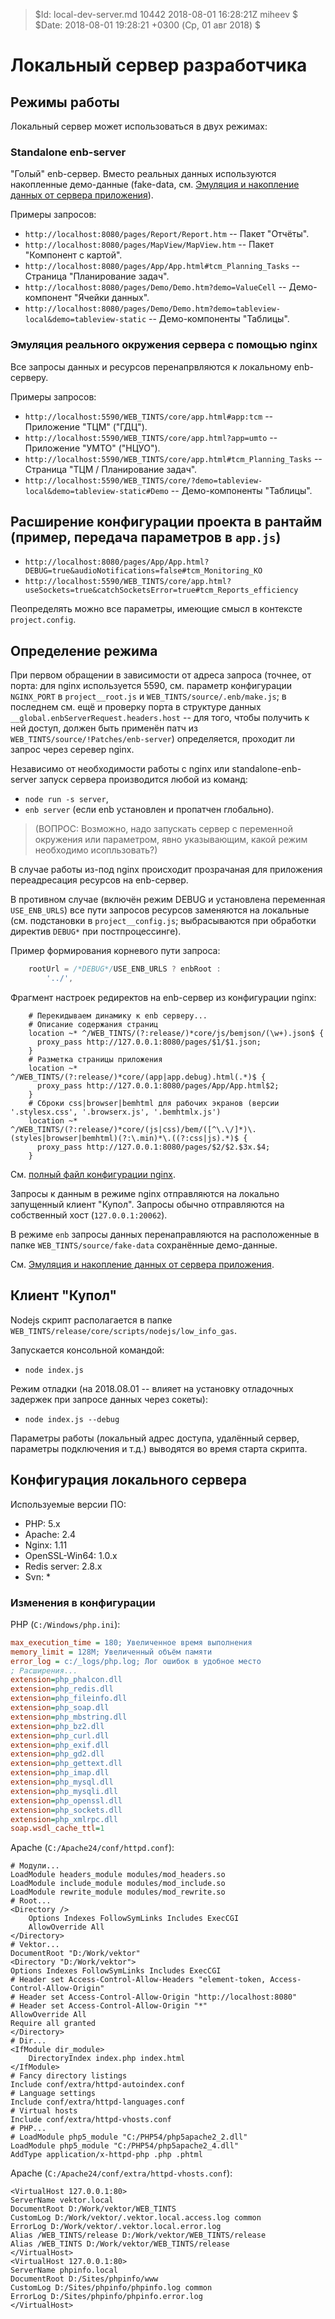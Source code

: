 > $Id: local-dev-server.md 10442 2018-08-01 16:28:21Z miheev $
> $Date: 2018-08-01 19:28:21 +0300 (Ср, 01 авг 2018) $

Локальный сервер разработчика
=============================

Режимы работы
-------------

Локальный сервер может использоваться в двух режимах:

### Standalone enb-server

"Голый" enb-сервер. Вместо реальных данных используются накопленные демо-данные (fake-data, см. [Эмуляция и накопление данных от сервера приложения](fake-data.md)).

Примеры запросов:

- `http://localhost:8080/pages/Report/Report.htm` -- Пакет "Отчёты".
- `http://localhost:8080/pages/MapView/MapView.htm` -- Пакет "Компонент с картой".
- `http://localhost:8080/pages/App/App.html#tcm_Planning_Tasks` -- Страница "Планирование задач".
- `http://localhost:8080/pages/Demo/Demo.htm?demo=ValueCell` -- Демо-компонент "Ячейки данных".
- `http://localhost:8080/pages/Demo/Demo.htm?demo=tableview-local&demo=tableview-static` -- Демо-компоненты "Таблицы".

### Эмуляция реального окружения сервера с помощью nginx

Все запросы данных и ресурсов перенапрвляются к локальному enb-серверу.

Примеры запросов:

- `http://localhost:5590/WEB_TINTS/core/app.html#app:tcm` -- Приложение "ТЦМ" ("ГДЦ").
- `http://localhost:5590/WEB_TINTS/core/app.html?app=umto` -- Приложение "УМТО" ("НЦУО").
- `http://localhost:5590/WEB_TINTS/core/app.html#tcm_Planning_Tasks` -- Страница "ТЦМ / Планирование задач".
- `http://localhost:5590/WEB_TINTS/core/?demo=tableview-local&demo=tableview-static#Demo` -- Демо-компоненты "Таблицы".

Расширение конфигурации проекта в рантайм (пример, передача параметров в `app.js`)
----------------------------------------------------------------------------------

- `http://localhost:8080/pages/App/App.html?DEBUG=true&audioNotifications=false#tcm_Monitoring_KO`
- `http://localhost:5590/WEB_TINTS/core/app.html?useSockets=true&catchSocketsError=true#tcm_Reports_efficiency`

Пеопределять можно все параметры, имеющие смысл в контексте `project.config`.

Определение режима
------------------

При первом обращении в зависимости от адреса запроса (точнее, от порта: для
nginx используется 5590, см. параметр конфигурации `NGINX_PORT` в
`project__root.js` и `WEB_TINTS/source/.enb/make.js`; в последнем см. ещё и
проверку порта в структуре данных `__global.enbServerRequest.headers.host` --
для того, чтобы получить к ней доступ, должен быть применён патч из
`WEB_TINTS/source/!Patches/enb-server`) определяется, проходит ли запрос через серевер nginx.

Независимо от необходимости работы с nginx или standalone-enb-server запуск сервера производится любой из команд:

- `node run -s server`,
- `enb server` (если enb установлен и пропатчен глобально).

> (ВОПРОС: Возможно, надо запускать сервер с переменной окружения или
> параметром, явно указывающим, какой режим необходимо исопльзовать?)

В случае работы из-под nginx происходит прозрачаная для приложения
переадресация ресурсов на enb-сервер.

В противном случае (включён режим DEBUG и установлена переменная
`USE_ENB_URLS`) все пути запросов ресурсов заменяются на локальные (см.
подстановки в `project__config.js`; выбрасываются при обработки директив
`DEBUG*` при постпроцессинге).

Пример формирования корневого пути запроса:
```javascript
    rootUrl = /*DEBUG*/USE_ENB_URLS ? enbRoot :
        '../',
```

Фрагмент настроек редиректов на enb-сервер из конфигурации nginx:
```nginx
    # Перекидываем динамику к enb серверу...
    # Описание содержания страниц
    location ~* ^/WEB_TINTS/(?:release/)*core/js/bemjson/(\w+).json$ {
      proxy_pass http://127.0.0.1:8080/pages/$1/$1.json;
    }
    # Разметка страницы приложения
    location ~* ^/WEB_TINTS/(?:release/)*core/(app|app.debug).html(.*)$ {
      proxy_pass http://127.0.0.1:8080/pages/App/App.html$2;
    }
    # Сброки css|browser|bemhtml для рабочих экранов (версии '.stylesx.css', '.browserx.js', '.bemhtmlx.js')
    location ~* ^/WEB_TINTS/(?:release/)*core/(js|css)/bem/([^\.\/]*)\.(styles|browser|bemhtml)(?:\.min)*\.((?:css|js).*)$ {
      proxy_pass http://127.0.0.1:8080/pages/$2/$2.$3x.$4;
    }
```

См. [полный файл конфигурации nginx](local-dev-server-nginx.conf).

Запросы к данным в режиме nginx отправляются на локально запущенный клиент
"Купол". Запросы обычно отправляются на собственный хост (`127.0.0.1:20062`).

В режиме `enb` запросы данных перенаправляются на расположенные в папке
`WEB_TINTS/source/fake-data` сохранённые демо-данные.

См. [Эмуляция и накопление данных от сервера приложения](fake-data.md).

Клиент "Купол"
--------------

Nodejs скрипт располагается в папке `WEB_TINTS/release/core/scripts/nodejs/low_info_gas`.

Запускается консольной командой:

- `node index.js`

Режим отладки (на 2018.08.01 -- влияет на установку отладочных задержек при запросе данных через сокеты):

- `node index.js --debug`

Параметры работы (локальный адрес доступа, удалённый сервер, параметры
подключения и т.д.) выводятся во время старта скрипта.

Конфигурация локального сервера
-------------------------------

Используемые версии ПО:

- PHP: 5.x
- Apache: 2.4
- Nginx: 1.11
- OpenSSL-Win64: 1.0.x
- Redis server: 2.8.x
- Svn: *

### Изменения в конфигурации

PHP (`C:/Windows/php.ini`):
```ini
max_execution_time = 180; Увеличенное время выполнения
memory_limit = 128M; Увеличенный объём памяти
error_log = c:/_logs/php.log; Лог ошибок в удобное место
; Расширения...
extension=php_phalcon.dll
extension=php_redis.dll
extension=php_fileinfo.dll
extension=php_soap.dll
extension=php_mbstring.dll
extension=php_bz2.dll
extension=php_curl.dll
extension=php_exif.dll
extension=php_gd2.dll
extension=php_gettext.dll
extension=php_imap.dll
extension=php_mysql.dll
extension=php_mysqli.dll
extension=php_openssl.dll
extension=php_sockets.dll
extension=php_xmlrpc.dll
soap.wsdl_cache_ttl=1
```

Apache (`C:/Apache24/conf/httpd.conf`):
```apacheconf
# Модули...
LoadModule headers_module modules/mod_headers.so
LoadModule include_module modules/mod_include.so
LoadModule rewrite_module modules/mod_rewrite.so
# Root...
<Directory />
    Options Indexes FollowSymLinks Includes ExecCGI
    AllowOverride All
</Directory>
# Vektor...
DocumentRoot "D:/Work/vektor"
<Directory "D:/Work/vektor">
Options Indexes FollowSymLinks Includes ExecCGI
# Header set Access-Control-Allow-Headers "element-token, Access-Control-Allow-Origin"
# Header set Access-Control-Allow-Origin "http://localhost:8080"
# Header set Access-Control-Allow-Origin "*"
AllowOverride All
Require all granted
</Directory>
# Dir...
<IfModule dir_module>
    DirectoryIndex index.php index.html
</IfModule>
# Fancy directory listings
Include conf/extra/httpd-autoindex.conf
# Language settings
Include conf/extra/httpd-languages.conf
# Virtual hosts
Include conf/extra/httpd-vhosts.conf
# PHP...
# LoadModule php5_module "C:/PHP54/php5apache2_2.dll"
LoadModule php5_module "C:/PHP54/php5apache2_4.dll"
AddType application/x-httpd-php .php .phtml
```

Apache (`C:/Apache24/conf/extra/httpd-vhosts.conf`):
```apacheconf
<VirtualHost 127.0.0.1:80>
ServerName vektor.local
DocumentRoot D:/Work/vektor/WEB_TINTS
CustomLog D:/Work/vektor/.vektor.local.access.log common
ErrorLog D:/Work/vektor/.vektor.local.error.log
Alias /WEB_TINTS/release D:/Work/vektor/WEB_TINTS/release
Alias /WEB_TINTS D:/Work/vektor/WEB_TINTS/release
</VirtualHost>
<VirtualHost 127.0.0.1:80>
ServerName phpinfo.local
DocumentRoot D:/Sites/phpinfo/www
CustomLog D:/Sites/phpinfo/phpinfo.log common
ErrorLog D:/Sites/phpinfo/phpinfo.error.log
</VirtualHost>
```
